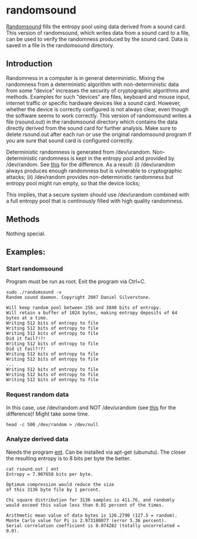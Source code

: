 # randomsound
[Randomsound](http://archive.ubuntu.com/ubuntu/pool/universe/r/randomsound/randomsound_0.2.orig.tar.gz) fills the entropy pool using data derived from a sound card.
This version of randomsound, which writes data from a sound card to a file, can be used to verify the randomness produced by the sound card.
Data is saved in a file in the randomsound directory.

## Introduction
Randomness in a computer is in general deterministic.
Mixing the randomness from a deterministic algorithm with non-deterministic data from some "device" increases the security of cryptographic algorithms and methods.
Examples for such "devices" are files, keyboard and mouse input, internet traffic or specific hardware devices like a sound card.
However, whether the device is correctly configured is not always clear, even though the software seems to work correctly.
This version of randomsound writes a file (rsound.out) in the randomsound directory which contains the data directly derived from the sound card for further analysis.
Make sure to delete rsound.out after each run or use the original randomsound program if you are sure that sound card is configured correctly.

Deterministic randomness is generated from /dev/urandom.
Non-deterministic randomness is kept in the entropy pool and provided by /dev/random.
See [this](https://stackoverflow.com/questions/23712581/differences-between-random-and-urandom) for the difference.
As a result:
(i) /dev/urandom always produces enough randomness but is vulnerable to cryptographic attacks;
(ii) /dev/random provides non-deterministic randomness but entropy pool might run empty, so that the device locks;

This implies, that a secure system should use /dev/urandom combined with a full entropy pool that is continously filled with high quality randomness.

## Methods
Nothing special.

## Examples:
### Start randomsound
Program must be run as root. Exit the program via Ctrl+C.

```
sudo ./randomsound -v
Random sound daemon. Copyright 2007 Daniel Silverstone.

Will keep random pool between 256 and 3840 bits of entropy.
Will retain a buffer of 1024 bytes, making entropy deposits of 64 bytes at a time.
Writing 512 bits of entropy to file
Writing 512 bits of entropy to file
Writing 512 bits of entropy to file
Did it fail?!?!
Writing 512 bits of entropy to file
Did it fail?!?!
Writing 512 bits of entropy to file
Writing 512 bits of entropy to file
...
Writing 512 bits of entropy to file
Writing 512 bits of entropy to file
Writing 512 bits of entropy to file
```

### Request random data
In this case, use /dev/random and NOT /dev/urandom (see [this](https://stackoverflow.com/questions/23712581/differences-between-random-and-urandom) for the difference)!
Might take some time.

```
head -c 500 /dev/random > /dev/null
```

### Analyze derived data
Needs the program [ent](https://packages.ubuntu.com/de/xenial/ent).
Can be installed via apt-get (ubunutu).
The closer the resulting entropy is to 8 bits per byte the better. 
```
cat rsound.out | ent
Entropy = 7.907658 bits per byte.

Optimum compression would reduce the size
of this 3136 byte file by 1 percent.

Chi square distribution for 3136 samples is 411.76, and randomly
would exceed this value less than 0.01 percent of the times.

Arithmetic mean value of data bytes is 126.2790 (127.5 = random).
Monte Carlo value for Pi is 2.973180077 (error 5.36 percent).
Serial correlation coefficient is 0.074282 (totally uncorrelated = 0.0).
```
